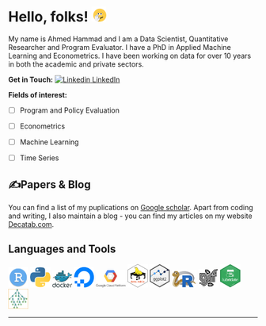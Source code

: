 
# Hello, folks! <img src="./logos/bye-smile.gif" width="30px">

My name is Ahmed Hammad and I am a Data Scientist, Quantitative Researcher and Program Evaluator. 
I have a PhD in Applied Machine Learning and Econometrics. I have been working on data for over 10 years in both the academic and private sectors. 

**Get in Touch:**
[![Linkedin](https://i.stack.imgur.com/gVE0j.png) LinkedIn](https://www.linkedin.com/in/ahmedt-h/)
&nbsp;


**Fields of interest:**
- [ ] Program and Policy Evaluation
- [ ] Econometrics
- [ ] Machine Learning
- [ ] Time Series




## &#x270d;Papers & Blog

You can find a list of my puplications on [Google scholar](https://scholar.google.com/citations?user=uE11zZAAAAAJ&hl=en). Apart from coding and writing, I also maintain a blog - you can find my articles on my website [Decatab.com](https://www.decatab.com).


## Languages and Tools
<p float="left">
<img src="./logos/rstudio.png" width="8%" />
<img src="./logos/python_logo.png" width="8%" />
<img src="./logos/docker.png" width="8%" />
<img src="./logos/do.png" width="8%" /> 
<img src="./logos/gcp.png" width="12%" />   
<img src="./logos/dt.png" width="8%" />
<img src="./logos/ggplot2.png" width="8%" />
<img src="./logos/reticulated_python.png" width="10%" />
<img src="./logos/grf_logo.png" width="8%" />
<img src="./logos/lubridate.png" width="8%" />
<img src="./logos/rf.png" width="8%" />
</p>


---


<!--**athammad/athammad** is a ✨ _special_ ✨ repository because its `README.md` (this file) appears on your GitHub profile.
[![Top Langs](https://github-readme-stats.vercel.app/api/top-langs/?username=athammad&layout=compact)](https://github.com/athammad/github-readme-stats)

Here are some ideas to get you started:

- 🔭 I’m currently working on ...
- 🌱 I’m currently learning ...
- 👯 I’m looking to collaborate on ...
- 🤔 I’m looking for help with ...
- 💬 Ask me about ...
- 📫 How to reach me: ...
- 😄 Pronouns: ...
- ⚡ Fun fact: ...
-->
